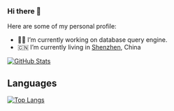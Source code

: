 ### Hi there 👋

Here are some of my personal profile:

- 👨‍🏭 I’m currently working on database query engine.
- 🇨🇳 I’m currently living in [Shenzhen](https://www.google.com/maps/place/%E4%B8%AD%E5%9B%BD%E5%B9%BF%E4%B8%9C%E7%9C%81%E6%B7%B1%E5%9C%B3%E5%B8%82/@22.5551603,114.0538788,11z/), China


<a href="https://github.com/icejoywoo">
  <img align="center" alt="GitHub Stats" src="https://github-readme-stats.vercel.app/api?theme=graywhite&username=icejoywoo&show_icons=true&include_all_commits=true" />
</a>

## Languages

<a href="https://github.com/icejoywoo">
  <img align="center" alt="Top Langs" src="https://github-readme-stats.vercel.app/api/top-langs/?theme=graywhite&username=icejoywoo&layout=compact" />
</a>

<!--
**icejoywoo/icejoywoo** is a ✨ _special_ ✨ repository because its `README.md` (this file) appears on your GitHub profile.

Here are some ideas to get you started:

- 🔭 I’m currently working on ...
- 🌱 I’m currently learning ...
- 👯 I’m looking to collaborate on ...
- 🤔 I’m looking for help with ...
- 💬 Ask me about ...
- 📫 How to reach me: ...
- 😄 Pronouns: ...
- ⚡ Fun fact: ...
-->
